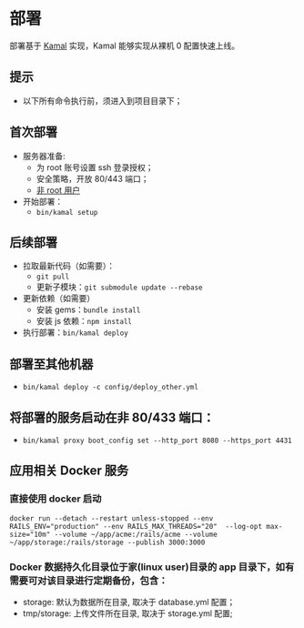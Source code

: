 # 部署

部署基于 [Kamal](https://kamal-deploy.org/) 实现，Kamal 能够实现从裸机 0 配置快速上线。

## 提示
* 以下所有命令执行前，须进入到项目目录下；

## 首次部署

* 服务器准备:
  * 为 root 账号设置 ssh 登录授权；
  * 安全策略，开放 80/443 端口；
  * [非 root 用户](https://docs.docker.com/engine/install/linux-postinstall/#manage-docker-as-a-non-root-user)
* 开始部署：
  * `bin/kamal setup`

## 后续部署

* 拉取最新代码（如需要）：
  * `git pull`
  * 更新子模块：`git submodule update --rebase`
* 更新依赖（如需要）
  * 安装 gems：`bundle install`
  * 安装 js 依赖：`npm install`
* 执行部署：`bin/kamal deploy`

## 部署至其他机器
* `bin/kamal deploy -c config/deploy_other.yml`

## 将部署的服务启动在非 80/433 端口：

* `bin/kamal proxy boot_config set --http_port 8080 --https_port 4431`


## 应用相关 Docker 服务

### 直接使用 docker 启动

```
docker run --detach --restart unless-stopped --env RAILS_ENV="production" --env RAILS_MAX_THREADS="20"  --log-opt max-size="10m" --volume ~/app/acme:/rails/acme --volume ~/app/storage:/rails/storage --publish 3000:3000
```

### Docker 数据持久化目录位于家(linux user)目录的 app 目录下，如有需要可对该目录进行定期备份，包含：
  * storage: 默认为数据所在目录, 取决于 database.yml 配置；
  * tmp/storage: 上传文件所在目录, 取决于 storage.yml 配置;
